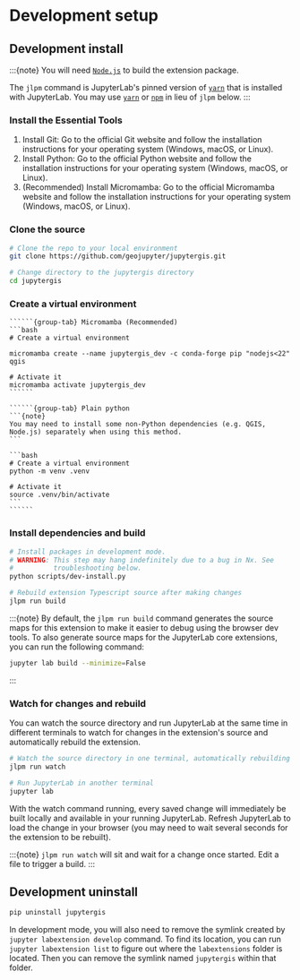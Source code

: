# Development setup

## Development install

:::{note}
You will need [`Node.js`](https://nodejs.org/) to build the extension package.

The `jlpm` command is JupyterLab's pinned version of
[`yarn`](https://yarnpkg.com) that is installed with JupyterLab. You may use
[`yarn`](https://yarnpkg.com) or [`npm`](https://www.npmjs.com) in lieu of `jlpm` below.
:::

### Install the Essential Tools
1. Install Git: Go to the official Git website and follow the installation instructions for your operating system (Windows, macOS, or Linux).
2. Install Python: Go to the official Python website and follow the installation instructions for your operating system (Windows, macOS, or Linux). 
3. (Recommended) Install Micromamba: Go to the official Micromamba website and follow the installation instructions for your operating system (Windows, macOS, or Linux).


### Clone the source

```bash
# Clone the repo to your local environment
git clone https://github.com/geojupyter/jupytergis.git

# Change directory to the jupytergis directory
cd jupytergis
```

### Create a virtual environment

```````{tabs}
``````{group-tab} Micromamba (Recommended)
```bash
# Create a virtual environment

micromamba create --name jupytergis_dev -c conda-forge pip "nodejs<22" qgis

# Activate it
micromamba activate jupytergis_dev
``````

``````{group-tab} Plain python
```{note}
You may need to install some non-Python dependencies (e.g. QGIS,
Node.js) separately when using this method.
```

```bash
# Create a virtual environment
python -m venv .venv

# Activate it
source .venv/bin/activate
```
``````
```````

### Install dependencies and build

```bash
# Install packages in development mode.
# WARNING: This step may hang indefinitely due to a bug in Nx. See
#          troubleshooting below.
python scripts/dev-install.py

# Rebuild extension Typescript source after making changes
jlpm run build
```

:::{note}
By default, the `jlpm run build` command generates the source maps for this extension to make it easier to debug using the browser dev tools.
To also generate source maps for the JupyterLab core extensions, you can run the following command:

```bash
jupyter lab build --minimize=False
```

:::

### Watch for changes and rebuild

You can watch the source directory and run JupyterLab at the same time in different terminals to watch for changes in the extension's source and automatically rebuild the extension.

```bash
# Watch the source directory in one terminal, automatically rebuilding when needed
jlpm run watch

# Run JupyterLab in another terminal
jupyter lab
```

With the watch command running, every saved change will immediately be built locally and available in your running JupyterLab. Refresh JupyterLab to load the change in your browser (you may need to wait several seconds for the extension to be rebuilt).

:::{note}
`jlpm run watch` will sit and wait for a change once started. Edit a file to trigger a build.
:::

## Development uninstall

```bash
pip uninstall jupytergis
```

In development mode, you will also need to remove the symlink created by `jupyter labextension develop` command. To find its location, you can run `jupyter labextension list` to figure out where the `labextensions` folder is located. Then you can remove the symlink named `jupytergis` within that folder.
